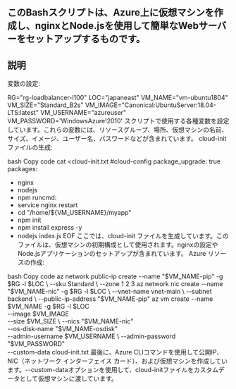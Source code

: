 ## このBashスクリプトは、Azure上に仮想マシンを作成し、nginxとNode.jsを使用して簡単なWebサーバーをセットアップするものです。

## 説明

変数の設定:

RG="rg-loadbalancer-l100"
LOC="japaneast"
VM_NAME="vm-ubuntu1804"
VM_SIZE="Standard_B2s"
VM_IMAGE="Canonical:UbuntuServer:18.04-LTS:latest"
VM_USERNAME="azureuser"
VM_PASSWORD='WindowsAzure!2010'
スクリプトで使用する各種変数を設定しています。これらの変数には、リソースグループ、場所、仮想マシンの名前、サイズ、イメージ、ユーザー名、パスワードなどが含まれています。
cloud-init ファイルの生成:

bash
Copy code
cat <<EOF >cloud-init.txt
#cloud-config
package_upgrade: true
packages:
  - nginx
  - nodejs
  - npm
runcmd:
  - service nginx restart
  - cd "/home/${VM_USERNAME}/myapp"
  - npm init
  - npm install express -y
  - nodejs index.js
EOF
ここでは、cloud-init ファイルを生成しています。このファイルは、仮想マシンの初期構成として使用されます。nginxの設定やNode.jsアプリケーションのセットアップが含まれています。
Azure リソースの作成:

bash
Copy code
az network public-ip create --name "$VM_NAME-pip" -g $RG -l $LOC \
    --sku Standard \
    --zone 1 2 3
az network nic create --name "$VM_NAME-nic" -g $RG -l $LOC \
    --vnet-name vnet-main \
    --subnet backend \
    --public-ip-address "$VM_NAME-pip"
az vm create --name $VM_NAME -g $RG -l $LOC \
    --image $VM_IMAGE \
    --size $VM_SIZE \
    --nics "$VM_NAME-nic" \
    --os-disk-name "$VM_NAME-osdisk" \
    --admin-username $VM_USERNAME \
    --admin-password "$VM_PASSWORD" \
    --custom-data cloud-init.txt
最後に、Azure CLIコマンドを使用して公開IP、NIC（ネットワーク インターフェイス カード）、および仮想マシンを作成しています。--custom-dataオプションを使用して、cloud-initファイルをカスタムデータとして仮想マシンに渡しています。